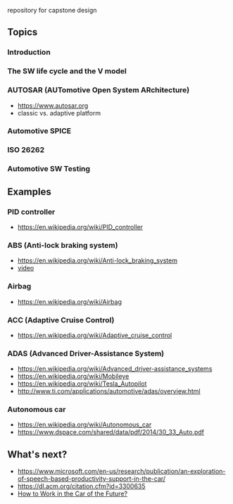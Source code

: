 repository for capstone design

## Topics

### Introduction

### The SW life cycle and the V model

### AUTOSAR (AUTomotive Open System ARchitecture)
* https://www.autosar.org
* classic vs. adaptive platform

### Automotive SPICE 

### ISO 26262

### Automotive SW Testing

## Examples
### PID controller
* https://en.wikipedia.org/wiki/PID_controller


### ABS (Anti-lock braking system)
* https://en.wikipedia.org/wiki/Anti-lock_braking_system
* [video](https://youtu.be/ru4JIZ-x8yo)

### Airbag
* https://en.wikipedia.org/wiki/Airbag

### ACC (Adaptive Cruise Control)
* https://en.wikipedia.org/wiki/Adaptive_cruise_control

### ADAS (Advanced Driver-Assistance System)
* https://en.wikipedia.org/wiki/Advanced_driver-assistance_systems
* https://en.wikipedia.org/wiki/Mobileye
* https://en.wikipedia.org/wiki/Tesla_Autopilot
* http://www.ti.com/applications/automotive/adas/overview.html

### Autonomous car
* https://en.wikipedia.org/wiki/Autonomous_car
* https://www.dspace.com/shared/data/pdf/2014/30_33_Auto.pdf


## What's next?
* https://www.microsoft.com/en-us/research/publication/an-exploration-of-speech-based-productivity-support-in-the-car/
* https://dl.acm.org/citation.cfm?id=3300635
* [How to Work in the Car of the Future?](https://dl.acm.org/citation.cfm?id=3300284)
